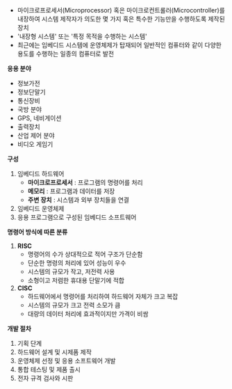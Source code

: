 - 마이크로프로세서(Microprocessor) 혹은 마이크로컨트롤러(Microcontroller)를 내장하여 시스템 제작자가 의도한 몇 가지 혹은 특수한 기능만을 수행하도록 제작된 장치
- '내장형 시스템' 또는 '특정 목적을 수행하는 시스템'
- 최근에는 임베디드 시스템에 운영체제가 탑재되어 일반적인 컴퓨터와 같이 다양한 용도를 수행하는 일종의 컴퓨터로 발전

**응용 분야**
- 정보가전
- 정보단말기
- 통신장비
- 국방 분야
- GPS, 네비게이션
- 출력장치
- 산업 제어 분야
- 비디오 게임기

**구성**
1. 임베디드 하드웨어
	- **마이크로프로세서** : 프로그램의 명령어를 처리
	- **메모리** : 프로그램과 데이터를 저장
	- **주변 장치** : 시스템과 외부 장치들을 연결
2. 임베디드 운영체제
3. 응용 프로그램으로 구성된 임베디드 소프트웨어

**명령어 방식에 따른 분류**
1. **RISC**
	- 명령어의 수가 상대적으로 적어 구조가 단순함
	- 단순한 명령의 처리에 있어 성능이 우수
	- 시스템의 규모가 작고, 저전력 사용
	- 소형이고 저렴한 휴대용 단말기에 적합
2. **CISC**
	- 하드웨어에서 명령어를 처리하여 하드웨어 자체가 크고 복잡
	- 시스템의 규모가 크고 전력 소모가 큼
	- 대량의 데이터 처리에 효과적이지만 가격이 비쌈

**개발 절차**
1. 기획 단계
2. 하드웨어 설계 및 시제품 제작
3. 운영체제 선정 및 응용 소프트웨어 개발
4. 통합 테스팅 및 제품 출시
5. 전자 규격 검사와 시판